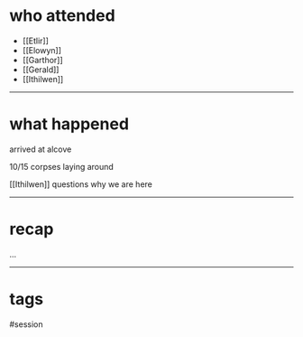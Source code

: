 # who attended

- [[Etlir]]
- [[Elowyn]]
- [[Garthor]]
- [[Gerald]]
- [[Ithilwen]]

---
# what happened

arrived at alcove

10/15 corpses laying around

[[Ithilwen]] questions why we are here




---
# recap

...

---
# tags

#session